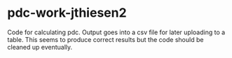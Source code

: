 # pdc-work-jthiesen2
Code for calculating pdc. Output goes into a csv file for later uploading to a table. This seems to produce correct results but the code should be cleaned up eventually.
